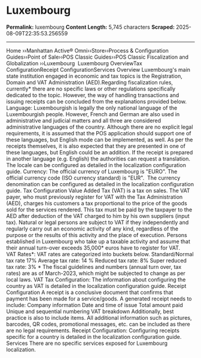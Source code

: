 # Luxembourg

**Permalink:** luxembourg
**Content Length:** 5,745 characters
**Scraped:** 2025-08-09T22:35:53.256559

---

Home &rsaquo;&rsaquo;Manhattan Active® Omni&rsaquo;&rsaquo;Store&rsaquo;&rsaquo;Process & Configuration Guides&rsaquo;&rsaquo;Point of Sale&rsaquo;&rsaquo;POS Classic Guides&rsaquo;&rsaquo;POS Classic Fiscalization and Globalization ››Luxembourg &nbsp;Luxembourg OverviewTax ConfigurationReceipt ConfigurationServices Overview Luxembourg&#39;s main state institution engaged in economic and tax topics is the Registration, Domain and VAT Administration (AED).Regarding fiscalization rules, currently* there are no specific laws or other regulations specifically dedicated to the topic. However, the way of handling transactions and issuing receipts can be concluded from the explanations provided below. Language:&nbsp;Luxembourgish is legally the only national language of the Luxembourgish people. However, French and German are also used in administrative and judicial matters and all three are considered administrative languages of the country. Although there are no explicit legal requirements, it is assumed that the POS application should support one of these languages, but English mode can be implemented, as well. As per the receipts themselves, it is also expected that they are presented in one of these languages, but English could be an addition. If the receipt is prepared in another language (e.g. English) the authorities can request a translation. The locale can be configured as detailed in the localization configuration guide. Currency:&nbsp;The official currency of Luxembourg is &quot;EURO&quot;. The official currency code (ISO currency standard) is &quot;EUR&quot;.&nbsp; The currency denomination can be configured as detailed in the localization configuration guide. Tax Configuration Value Added Tax (VAT) is a tax on sales. The VAT payer, who must previously register for VAT with the Tax Administration (AED), charges his customers a tax proportional to the price of the goods sold&nbsp;for the services rendered. This tax must be paid by the taxpayer to the AED after deduction of the VAT charged to him by his own suppliers (input tax). Natural or legal persons are subject to VAT if they independently and regularly carry out an economic activity of any kind, regardless of the purpose or the results of this activity and the place of execution. Persons established in Luxembourg who take up a taxable activity and assume that their annual turn-over exceeds 35,000* euros have to register for VAT. VAT&nbsp;Rates*: VAT rates are categorized into buckets below. Standard/Normal tax rate 17% Average tax rate: 14&nbsp;% Reduced tax&nbsp;rate: 8% Super reduced tax&nbsp;rate: 3% * The fiscal guidelines and numbers (annual turn over, tax rates)&nbsp;are as of March-2023, which might be subjected to change as per local laws. VAT Tax Configuration:&nbsp;The information about configuring the country&nbsp;as VAT is&nbsp;detailed in the localization configuration guide. Receipt Configuration A receipt is a conclusive document that confirms that payment has been made for a service/goods.&nbsp;A generated receipt needs to include: Company information Date and time of issue Total amount paid Unique and sequential numbering VAT breakdown Additionally, best practice is also to include items. All additional information such as pictures, barcodes, QR codes, promotional messages, etc. can be included as there are no legal requirements. Receipt Configuration: Configuring receipts specific for a country&nbsp;is&nbsp;detailed in the localization configuration guide. Services There are no specific services exposed for Luxembourg localization.